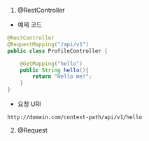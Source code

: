 
1. @RestController

* 예제 코드  
```java
@RestController
@RequestMapping("/api/v1")
public class ProfileController {

    @GetMapping("hello")
    public String hello(){
        return "Hello me!";
    }
}
```

* 요청 URI  
```
http://domain.com/context-path/api/v1/hello
```

2. @Request






